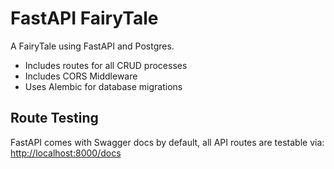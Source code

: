 # FastAPI FairyTale

A FairyTale using FastAPI and Postgres.

- Includes routes for all CRUD processes
- Includes CORS Middleware
- Uses Alembic for database migrations

## Route Testing

FastAPI comes with Swagger docs by default, all API routes are testable via: [http://localhost:8000/docs](http://localhost:8000/docs)
